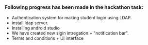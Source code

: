 ### Following progress has been made in the hackathon task:
- Authentication system for making student login using LDAP.
- install ldap server.
- Installing android studio
- We have created new sigin intregation + "notification bar".
- Terms and conditions + UI interface 
